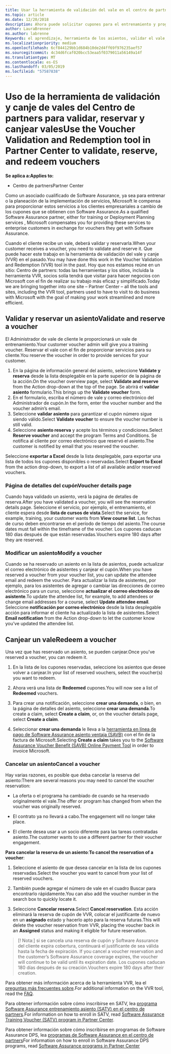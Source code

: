 ```yaml
---
title: Usar la herramienta de validación del vale en el centro de partners para los cupones de entrenamiento y otros | Centro de partners
ms.topic: article
ms.date: 12/20/2018
description: Ahora puede solicitar cupones para el entrenamiento y programas de software assurance en el centro de partners
author: LauraBrenner
ms.author: labrenne
Keywords: el aprendizaje, herramienta de los asientos, validar el vale, notificaciones de programa software assurance, DPS, SATV
ms.localizationpriority: medium
ms.openlocfilehash: 6cf844129bb1d684b10de2d4ff69f976235aef57
ms.sourcegitcommit: 4c34d6fcaf020bcc53eaa5f0379011a56149a14f
ms.translationtype: MT
ms.contentlocale: es-ES
ms.lasthandoff: 03/05/2019
ms.locfileid: "57587838"
---
```

# <a name="use-the-voucher-validation-and-redemption-tool-in-partner-center-to-validate-reserve-and-redeem-vouchers"></a><span data-ttu-id="88e2c-104">Uso de la herramienta de validación y canje de vales del Centro de partners para validar, reservar y canjear vales</span><span class="sxs-lookup"><span data-stu-id="88e2c-104">Use the Voucher Validation and Redemption tool in Partner Center to validate, reserve, and redeem vouchers</span></span> 

<span data-ttu-id="88e2c-105">**Se aplica a:**</span><span class="sxs-lookup"><span data-stu-id="88e2c-105">**Applies to:**</span></span>

- <span data-ttu-id="88e2c-106">Centro de partners</span><span class="sxs-lookup"><span data-stu-id="88e2c-106">Partner Center</span></span>

<span data-ttu-id="88e2c-107">Como un asociado cualificado de Software Assurance, ya sea para entrenar o la planeación de la implementación de servicios, Microsoft le compensa para proporcionar estos servicios a los clientes empresariales a cambio de los cupones que se obtienen con Software Assurance.</span><span class="sxs-lookup"><span data-stu-id="88e2c-107">As a qualified Software Assurance partner, either for training or Deployment Planning services , Microsoft compensates you for providing these services to enterprise customers in exchange for vouchers they get with Software Assurance.</span></span>

<span data-ttu-id="88e2c-108">Cuando el cliente recibe un vale, deberá validar y reservarla.</span><span class="sxs-lookup"><span data-stu-id="88e2c-108">When your customer receives a voucher, you need to validate and reserve it.</span></span> <span data-ttu-id="88e2c-109">Que puede hacer este trabajo en la herramienta de validación del vale y canje (VVR) en el pasado.</span><span class="sxs-lookup"><span data-stu-id="88e2c-109">You may have done this work in the Voucher Validation and Redemption (VVR) tool in the past.</span></span> <span data-ttu-id="88e2c-110">Hoy que nos estamos reúne en un sitio: Centro de partners: todas las herramientas y los sitios, incluida la herramienta VVR, socios solía tendrá que visitar para hacer negocios con Microsoft con el fin de realizar su trabajo más eficaz y simplificado.</span><span class="sxs-lookup"><span data-stu-id="88e2c-110">Today we are bringing together into one site – Partner Center – all the tools and sites, including the VVR tool, partners used to have to visit to do business with Microsoft with the goal of making your work streamlined and more efficient.</span></span>

## <a name="validate-and-reserve-a-voucher"></a><span data-ttu-id="88e2c-111">Validar y reservar un asiento</span><span class="sxs-lookup"><span data-stu-id="88e2c-111">Validate and reserve a voucher</span></span>

<span data-ttu-id="88e2c-112">El Administrador de vale de cliente le proporcionará un vale de entrenamiento.</span><span class="sxs-lookup"><span data-stu-id="88e2c-112">Your customer voucher admin will give you a training voucher.</span></span> <span data-ttu-id="88e2c-113">Reservar el vale con el fin de proporcionar servicios para su cliente.</span><span class="sxs-lookup"><span data-stu-id="88e2c-113">You reserve the voucher in order to provide services for your customer.</span></span>

1. <span data-ttu-id="88e2c-114">En la página de información general del asiento, seleccione **Validate y reserva** desde la lista desplegable en la parte superior de la página de la acción.</span><span class="sxs-lookup"><span data-stu-id="88e2c-114">On the voucher overview page, select **Validate and reserve** from the Action drop-down at the top of the page.</span></span> <span data-ttu-id="88e2c-115">Se abrirá el **validar asiento** formulario.</span><span class="sxs-lookup"><span data-stu-id="88e2c-115">This brings up the **Validate voucher** form.</span></span>
2. <span data-ttu-id="88e2c-116">En el formulario, escriba el número de vale y correo electrónico del Administrador de cupón.</span><span class="sxs-lookup"><span data-stu-id="88e2c-116">In the form, enter the voucher number and the voucher admin’s email.</span></span>
3. <span data-ttu-id="88e2c-117">Seleccione **validar asiento** para garantizar el cupón número sigue siendo válido.</span><span class="sxs-lookup"><span data-stu-id="88e2c-117">Select **Validate voucher** to ensure the voucher number is still valid.</span></span>
4. <span data-ttu-id="88e2c-118">Seleccione **asiento reserva** y acepte los términos y condiciones.</span><span class="sxs-lookup"><span data-stu-id="88e2c-118">Select **Reserve voucher** and accept the program Terms and Conditions.</span></span> <span data-ttu-id="88e2c-119">Se notifica al cliente por correo electrónico que reservó el asiento.</span><span class="sxs-lookup"><span data-stu-id="88e2c-119">The customer is notified by email that you reserved the voucher.</span></span>

<span data-ttu-id="88e2c-120">Seleccione **exportar a Excel** desde la lista desplegable, para exportar una lista de todos los cupones disponibles o reservadas.</span><span class="sxs-lookup"><span data-stu-id="88e2c-120">Select **Export to Excel** from the action drop-down, to export a list of all available and/or reserved vouchers.</span></span>

### <a name="voucher-details-page"></a><span data-ttu-id="88e2c-121">Página de detalles del cupón</span><span class="sxs-lookup"><span data-stu-id="88e2c-121">Voucher details page</span></span>

<span data-ttu-id="88e2c-122">Cuando haya validado un asiento, verá la página de detalles de reserva.</span><span class="sxs-lookup"><span data-stu-id="88e2c-122">After you have validated a voucher, you will see the reservation details page.</span></span> <span data-ttu-id="88e2c-123">Seleccione el servicio, por ejemplo, el entrenamiento, el cliente espera desde **lista de cursos de vista**.</span><span class="sxs-lookup"><span data-stu-id="88e2c-123">Select the service, for example, training, your customer wants from **View course list**.</span></span>
<span data-ttu-id="88e2c-124">Las fechas de curso deben encontrarse en el período de tiempo del asiento.</span><span class="sxs-lookup"><span data-stu-id="88e2c-124">The course dates must fall within the timeframe of the voucher.</span></span> <span data-ttu-id="88e2c-125">Los cupones caducan 180 días después de que están reservadas.</span><span class="sxs-lookup"><span data-stu-id="88e2c-125">Vouchers expire 180 days after they are reserved.</span></span>

### <a name="modify-a-voucher"></a><span data-ttu-id="88e2c-126">Modificar un asiento</span><span class="sxs-lookup"><span data-stu-id="88e2c-126">Modify a voucher</span></span>

<span data-ttu-id="88e2c-127">Cuando se ha reservado un asiento en la lista de asientos, puede actualizar el correo electrónico de asistentes y canjear el cupón.</span><span class="sxs-lookup"><span data-stu-id="88e2c-127">When you have reserved a voucher from your voucher list, you can update the attendee email and redeem the voucher.</span></span> <span data-ttu-id="88e2c-128">Para actualizar la lista de asistentes, por ejemplo, para los asistentes de agregar o cambiar las direcciones de correo electrónico para un curso, seleccione **actualizar el correo electrónico de asistente**.</span><span class="sxs-lookup"><span data-stu-id="88e2c-128">To update the attendee list, for example, to add attendees or change email addresses for a course, select **Update attendee email**.</span></span> <span data-ttu-id="88e2c-129">Seleccione **notificación por correo electrónico** desde la lista desplegable acción para informar el cliente ha actualizado la lista de asistentes.</span><span class="sxs-lookup"><span data-stu-id="88e2c-129">Select **Email notification** from the Action drop-down to let the customer know you’ve updated the attendee list.</span></span>

## <a name="redeem-a-voucher"></a><span data-ttu-id="88e2c-130">Canjear un vale</span><span class="sxs-lookup"><span data-stu-id="88e2c-130">Redeem a voucher</span></span>

<span data-ttu-id="88e2c-131">Una vez que has reservado un asiento, se pueden canjear.</span><span class="sxs-lookup"><span data-stu-id="88e2c-131">Once you've reserved a voucher, you can redeem it.</span></span> 

1. <span data-ttu-id="88e2c-132">En la lista de los cupones reservadas, seleccione los asientos que desee volver a canjear.</span><span class="sxs-lookup"><span data-stu-id="88e2c-132">In your list of reserved vouchers, select the voucher(s) you want to redeem.</span></span> 
2. <span data-ttu-id="88e2c-133">Ahora verá una lista de **Redeemed** cupones.</span><span class="sxs-lookup"><span data-stu-id="88e2c-133">You will now see a list of **Redeemed** vouchers.</span></span>

4. <span data-ttu-id="88e2c-134">Para crear una notificación, seleccione **crear una demanda**, o bien, en la página de detalles del asiento, seleccione **crear una demanda**.</span><span class="sxs-lookup"><span data-stu-id="88e2c-134">To create a claim, select **Create a claim**, or, on the voucher details page, select **Create a claim**.</span></span>

5. <span data-ttu-id="88e2c-135">Seleccionar **crear una demanda** le lleva a la [herramienta en línea de pago de Software Assurance asiento ventaja (SAVB)](https://planningservices.partners.extranet.microsoft.com/en/Pages/getpaid.aspx) con el fin de la factura de Microsoft.</span><span class="sxs-lookup"><span data-stu-id="88e2c-135">Selecting **Create a claim** takes you to the [Software Assurance Voucher Benefit (SAVB) Online Payment Tool](https://planningservices.partners.extranet.microsoft.com/en/Pages/getpaid.aspx) in order to invoice Microsoft.</span></span>


### <a name="cancel-a-voucher"></a><span data-ttu-id="88e2c-136">Cancelar un asiento</span><span class="sxs-lookup"><span data-stu-id="88e2c-136">Cancel a voucher</span></span>

<span data-ttu-id="88e2c-137">Hay varias razones, es posible que deba cancelar la reserva del asiento:</span><span class="sxs-lookup"><span data-stu-id="88e2c-137">There are several reasons you may need to cancel the voucher reservation:</span></span>

- <span data-ttu-id="88e2c-138">La oferta o el programa ha cambiado de cuando se ha reservado originalmente el vale.</span><span class="sxs-lookup"><span data-stu-id="88e2c-138">The offer or program has changed from when the voucher was originally reserved.</span></span>

- <span data-ttu-id="88e2c-139">El contrato ya no llevará a cabo.</span><span class="sxs-lookup"><span data-stu-id="88e2c-139">The engagement will no longer take place.</span></span>

- <span data-ttu-id="88e2c-140">El cliente desea usar a un socio diferente para las tareas contratadas asiento.</span><span class="sxs-lookup"><span data-stu-id="88e2c-140">The customer wants to use a different partner for their voucher engagement.</span></span>

<span data-ttu-id="88e2c-141">**Para cancelar la reserva de un asiento**:</span><span class="sxs-lookup"><span data-stu-id="88e2c-141">**To cancel the reservation of a voucher**:</span></span>

1. <span data-ttu-id="88e2c-142">Seleccione el asiento de que desea cancelar en la lista de los cupones reservadas.</span><span class="sxs-lookup"><span data-stu-id="88e2c-142">Select the voucher you want to cancel from your list of reserved vouchers.</span></span>

2. <span data-ttu-id="88e2c-143">También puede agregar el número de vale en el cuadro Buscar para encontrarlo rápidamente.</span><span class="sxs-lookup"><span data-stu-id="88e2c-143">You can also add the voucher number in the search box to quickly locate it.</span></span> 

3. <span data-ttu-id="88e2c-144">Seleccione **Cancelar reserva**.</span><span class="sxs-lookup"><span data-stu-id="88e2c-144">Select **Cancel reservation**.</span></span> <span data-ttu-id="88e2c-145">Esta acción eliminará la reserva de cupón de VVR, colocar el justificante de nuevo en un **asignado** estado y hacerlo apto para la reserva futuras.</span><span class="sxs-lookup"><span data-stu-id="88e2c-145">This will delete the voucher reservation from VVR, placing the voucher back in an **Assigned** status and making it eligible for future reservation.</span></span>

>[! Nota:]<span data-ttu-id="88e2c-146"> si se cancela una reserva de cupón y Software Assurance del cliente expira cobertura, continuará el justificante de sea válida hasta la fecha de expiración.</span><span class="sxs-lookup"><span data-stu-id="88e2c-146"> If you cancel a voucher reservation and the customer’s Software Assurance coverage expires, the voucher will continue to be valid until its expiration date.</span></span> <span data-ttu-id="88e2c-147">Los cupones caducan 180 días después de su creación.</span><span class="sxs-lookup"><span data-stu-id="88e2c-147">Vouchers expire 180 days after their creation.</span></span>

<span data-ttu-id="88e2c-148">Para obtener más información acerca de la herramienta VVR, lea el [preguntas más frecuentes sobre](vvr-faq.md).</span><span class="sxs-lookup"><span data-stu-id="88e2c-148">For additional information on the VVR tool, read the [FAQ](vvr-faq.md).</span></span>

<span data-ttu-id="88e2c-149">Para obtener información sobre cómo inscribirse en SATV, lea [programa Software Assurance entrenamiento asiento (SATV) en el centro de partners](software-assurance-satv.md).</span><span class="sxs-lookup"><span data-stu-id="88e2c-149">For information on how to enroll in SATV, read [Software Assurance Training Voucher (SATV) program in Partner Center](software-assurance-satv.md).</span></span>

<span data-ttu-id="88e2c-150">Para obtener información sobre cómo inscribirse en programas de Software Assurance DPS, lea [programas de Software Assurance en el centro de partners](software-assurance-dps.md)</span><span class="sxs-lookup"><span data-stu-id="88e2c-150">For information on how to enroll in Software Assurance DPS programs, read [Software Assurance programs in Partner Center](software-assurance-dps.md)</span></span>


